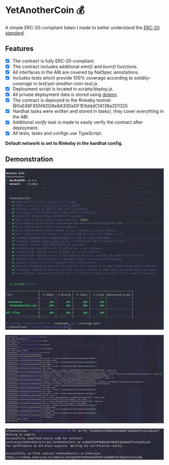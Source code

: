 # YetAnotherCoin 💰

A simple ERC-20-compliant token I made to better understand the [ERC-20 standard](https://eips.ethereum.org/EIPS/eip-20).

## Features

- [x] The contract is fully ERC-20-compliant.
- [x] The contract includes additional _mint()_ and _burn()_ functions.
- [x] All interfaces in the ABI are covered by NatSpec annotations.
- [x] Includes tests which provide 100% coverage according to _solidity-coverage_ in _test/yet-another-coin-test.js_.
- [x] Deployment script is located in _scripts/deploy.js_.
- [x] All private deployment data is stored using [dotenv](https://www.npmjs.com/package/dotenv).
- [x] The contract is deployed to the Rinkeby testnet @0xE88F855fADD8e8A30DeDF1E8dddCf4138a2D1325
- [x] Hardhat tasks were written and stored in _tasks/_, they cover everything in the ABI.
- [x] Additional _verify_ task is made to easily verify the contract after deployment.
- [x] All tests, tasks and configs use TypeScript.

**Default network is set to Rinkeby in the hardhat config.**

## Demonstration

![](demo/coverage.png)

![](demo/tasks.png)

![](demo/verify.png)

